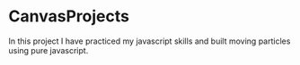 # CanvasProjects
In this project I have practiced my javascript skills and built moving particles using pure javascript.
